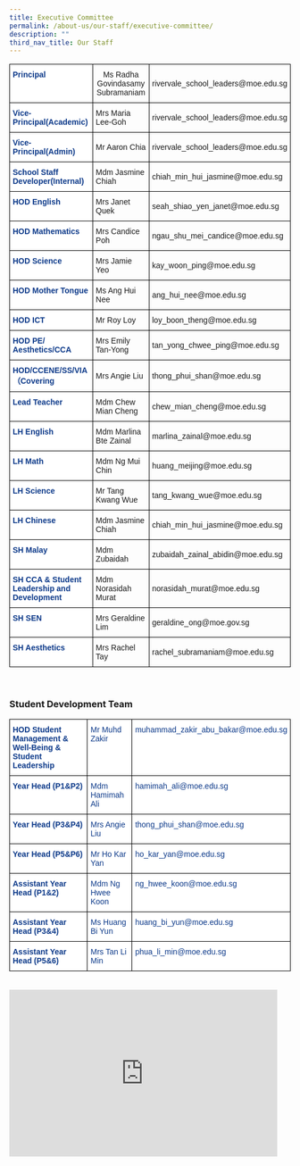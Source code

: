 ```yaml
---
title: Executive Committee
permalink: /about-us/our-staff/executive-committee/
description: ""
third_nav_title: Our Staff
---
```

<table class="tg">
<thead>
  <tr>
    <th class="tg-ifvt">Principal<br></th>
    <th class="tg-l7h4">Ms Radha Govindasamy Subramaniam<br></th>
    <th class="tg-l7h4">rivervale_school_leaders@moe.edu.sg<br></th>
  </tr>
</thead>
<tbody>
  <tr>
    <td class="tg-ifvt">Vice-Principal(Academic)</td>
    <td class="tg-l7h4">Mrs Maria Lee-Goh<br></td>
    <td class="tg-l7h4">rivervale_school_leaders@moe.edu.sg<br></td>
  </tr>
  <tr>
    <td class="tg-ifvt">Vice-Principal(Admin)</td>
    <td class="tg-l7h4">Mr Aaron Chia<br></td>
    <td class="tg-l7h4">rivervale_school_leaders@moe.edu.sg<br></td>
  </tr>
  <tr>
    <td class="tg-ifvt">School Staff Developer(Internal)</td>
    <td class="tg-l7h4">Mdm Jasmine Chiah<br></td>
    <td class="tg-l7h4">chiah_min_hui_jasmine@moe.edu.sg<br></td>
  </tr>
  <tr>
    <td class="tg-ifvt">HOD English<br></td>
    <td class="tg-l7h4">Mrs Janet Quek<br></td>
    <td class="tg-l7h4">seah_shiao_yen_janet@moe.edu.sg<br></td>
  </tr>
  <tr>
    <td class="tg-ifvt">HOD Mathematics<br></td>
    <td class="tg-l7h4">Mrs Candice Poh<br></td>
    <td class="tg-l7h4">ngau_shu_mei_candice@moe.edu.sg<br></td>
  </tr>
  <tr>
    <td class="tg-ifvt">HOD Science<br></td>
    <td class="tg-l7h4">Mrs Jamie Yeo<br></td>
    <td class="tg-l7h4">kay_woon_ping@moe.edu.sg<br></td>
  </tr>
  <tr>
    <td class="tg-ifvt">HOD Mother Tongue<br></td>
    <td class="tg-l7h4">Ms Ang Hui Nee<br></td>
    <td class="tg-l7h4">ang_hui_nee@moe.edu.sg<br></td>
  </tr>
  <tr>
    <td class="tg-ifvt">HOD ICT<br></td>
    <td class="tg-l7h4">Mr Roy Loy<br></td>
    <td class="tg-l7h4">loy_boon_theng@moe.edu.sg<br></td>
  </tr>
  <tr>
    <td class="tg-ifvt">HOD PE/ Aesthetics/CCA<br></td>
    <td class="tg-l7h4">Mrs Emily Tan-Yong<br></td>
    <td class="tg-l7h4">tan_yong_chwee_ping@moe.edu.sg<br></td>
  </tr>
  <tr>
    <td class="tg-ifvt">HOD/CCENE/SS/VIA（Covering</td>
    <td class="tg-l7h4">Mrs Angie Liu<br></td>
    <td class="tg-l7h4">thong_phui_shan@moe.edu.sg<br></td>
  </tr>
  <tr>
    <td class="tg-ifvt">Lead Teacher<br></td>
    <td class="tg-l7h4">Mdm Chew Mian Cheng<br></td>
    <td class="tg-l7h4">chew_mian_cheng@moe.edu.sg<br></td>
  </tr>
  <tr>
    <td class="tg-ifvt">LH English<br></td>
    <td class="tg-l7h4">Mdm Marlina Bte Zainal<br></td>
    <td class="tg-l7h4">marlina_zainal@moe.edu.sg<br></td>
  </tr>
  <tr>
    <td class="tg-ifvt">LH Math<br></td>
    <td class="tg-l7h4">Mdm Ng Mui Chin<br></td>
    <td class="tg-l7h4">huang_meijing@moe.edu.sg<br></td>
  </tr>
  <tr>
    <td class="tg-ifvt">LH Science<br></td>
    <td class="tg-l7h4">Mr Tang Kwang Wue<br></td>
    <td class="tg-l7h4">tang_kwang_wue@moe.edu.sg<br></td>
  </tr>
  <tr>
    <td class="tg-ifvt">LH Chinese<br></td>
    <td class="tg-l7h4">Mdm Jasmine Chiah<br></td>
    <td class="tg-l7h4">chiah_min_hui_jasmine@moe.edu.sg<br></td>
  </tr>
  <tr>
    <td class="tg-ifvt">SH Malay<br></td>
    <td class="tg-l7h4">Mdm Zubaidah<br></td>
    <td class="tg-l7h4">zubaidah_zainal_abidin@moe.edu.sg<br></td>
  </tr>
  <tr>
    <td class="tg-ifvt">SH CCA &amp; Student Leadership and Development<br></td>
    <td class="tg-l7h4">Mdm Norasidah Murat<br></td>
    <td class="tg-l7h4">norasidah_murat@moe.edu.sg<br></td>
  </tr>
  <tr>
    <td class="tg-ifvt">SH SEN<br></td>
    <td class="tg-l7h4">Mrs Geraldine Lim<br></td>
    <td class="tg-l7h4">geraldine_ong@moe.gov.sg<br></td>
  </tr>
  <tr>
    <td class="tg-ifvt">SH Aesthetics<br></td>
    <td class="tg-l7h4">Mrs Rachel Tay<br></td>
    <td class="tg-l7h4">rachel_subramaniam@moe.edu.sg</td>
  </tr>
</tbody>
</table><br>

### Student Development Team

<style type="text/css">
.tg  {border-collapse:collapse;border-spacing:0;}
.tg td{border-color:black;border-style:solid;border-width:1px;font-family:Arial, sans-serif;font-size:14px;
  overflow:hidden;padding:10px 5px;word-break:normal;}
.tg th{border-color:black;border-style:solid;border-width:1px;font-family:Arial, sans-serif;font-size:14px;
  font-weight:normal;overflow:hidden;padding:10px 5px;word-break:normal;}
.tg .tg-ifvt{background-color:#FFF;color:#0C3989;font-weight:bold;text-align:left;vertical-align:top}
.tg .tg-vvbc{background-color:#FFF;color:#0C3989;text-align:left;vertical-align:top}
</style>
<table class="tg">
<thead>
  <tr>
    <th class="tg-ifvt">HOD Student Management &amp; Well-Being &amp; Student Leadership</th>
    <th class="tg-vvbc">Mr Muhd Zakir</th>
    <th class="tg-vvbc">muhammad_zakir_abu_bakar@moe.edu.sg</th>
  </tr>
</thead>
<tbody>
  <tr>
    <td class="tg-ifvt">Year Head (P1&amp;P2)</td>
    <td class="tg-vvbc">Mdm Hamimah Ali</td>
    <td class="tg-vvbc">hamimah_ali@moe.edu.sg</td>
  </tr>
  <tr>
    <td class="tg-ifvt">Year Head (P3&amp;P4)</td>
    <td class="tg-vvbc">Mrs Angie Liu</td>
    <td class="tg-vvbc">thong_phui_shan@moe.edu.sg</td>
  </tr>
  <tr>
    <td class="tg-ifvt">Year Head (P5&amp;P6)</td>
    <td class="tg-vvbc">Mr Ho Kar Yan</td>
    <td class="tg-vvbc">ho_kar_yan@moe.edu.sg</td>
  </tr>
  <tr>
    <td class="tg-ifvt">Assistant Year Head (P1&amp;2)</td>
    <td class="tg-vvbc">Mdm Ng Hwee Koon</td>
    <td class="tg-vvbc">ng_hwee_koon@moe.edu.sg</td>
  </tr>
  <tr>
    <td class="tg-ifvt">Assistant Year Head (P3&amp;4)</td>
    <td class="tg-vvbc">Ms Huang Bi Yun</td>
    <td class="tg-vvbc">huang_bi_yun@moe.edu.sg</td>
  </tr>
  <tr>
    <td class="tg-ifvt" style="border: 1px solid black">Assistant Year Head (P5&amp;6)</td>
    <td class="tg-vvbc" style="border: 1px solid black">Mrs Tan Li Min</td>
    <td class="tg-vvbc" style="border: 1px solid black">phua_li_min@moe.edu.sg</td>
  </tr>
</tbody>
</table><br>

<iframe allowfullscreen="true" height="299" width="480" frameborder="0" src="https://docs.google.com/presentation/d/e/2PACX-1vRso-nWfyWkpRNIx_HREpPZij6j9sKu2gQ_EHD3mcdoVdp02cCb7ckfyLhqxQAQFM2ZhR2tG6n0XZKC/embed?start=false&amp;loop=false&amp;delayms=3000"></iframe>